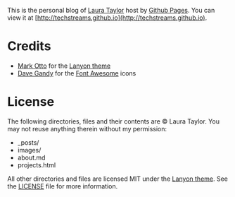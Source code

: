 This is the personal blog of [Laura Taylor](https://github.com/techstreams) host by [Github Pages](https://pages.github.com/). You can view it at [http://techstreams.github.io](http://techstreams.github.io).

# Credits

* [Mark Otto](https://github.com/mdo) for the [Lanyon theme](https://github.com/poole/lanyon)
* [Dave Gandy](https://twitter.com/davegandy) for the [Font Awesome](http://fortawesome.github.io/Font-Awesome/) icons


# License

The following directories, files and their contents are © Laura Taylor. You may not reuse anything therein without my permission:

* _posts/
* images/
* about.md
* projects.html

All other directories and files are licensed MIT under the [Lanyon theme](https://github.com/poole/lanyon).  See the [LICENSE](LICENSE.md) file for more information.
